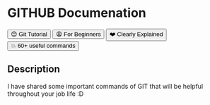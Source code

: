 

# GITHUB Documenation
<p align="center">
 
  <button class="button">:blush: Git Tutorial</button>
  <button>:weary: For Beginners</button>
  <button>:heart: Clearly Explained</button>
  <button>:boom: 60+ useful commands</button> 
</p>

## Description
I have shared some important commands of GIT that will be helpful throughout your job life :D
